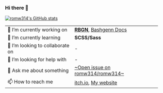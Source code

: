 ### Hi there 👋
[![romw314's GitHub stats](https://github-readme-stats.vercel.app/api?username=romw314&show_icons=true&theme=merko&rank_icon=default&show=reviews,discussions_started,discussions_answered)](https://github.com/anuraghazra/github-readme-stats)

|||
|---|---|
| 🔭 I’m currently working on | [**RBGN**](https://github.com/romw314/rust-bashgenn), [Bashgenn Docs](https://github.com/romw314/bashgenn-docs) |
| 🌱 I’m currently learning | **SCSS/Sass** |
| 👯 I’m looking to collaborate on | - |
| 🤔 I’m looking for help with | - |
| 💬 Ask me about something | [~Open issue on romw314/romw314~](https://github.com/romw314/romw314/issues/new/choose) |
| 📫 How to reach me | [itch.io](https://romw314.itch.io), [My website](https://romw314.github.io) |
